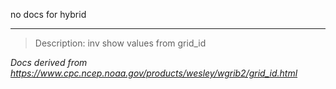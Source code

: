 no docs for hybrid

---

> Description: inv show values from grid_id

_Docs derived from <https://www.cpc.ncep.noaa.gov/products/wesley/wgrib2/grid_id.html>_
